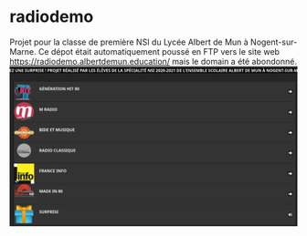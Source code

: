 # radiodemo

Projet pour la classe de première NSI du Lycée Albert de Mun à Nogent-sur-Marne.
Ce dépot était automatiquement poussé en FTP vers le site web <a href="https://radiodemo.albertdemun.education/" target="_blank">https://radiodemo.albertdemun.education/</a> mais le domain a été abondonné.
<img src="Screenshot_20230213_105156.png" width="640">
